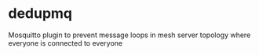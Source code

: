 # dedupmq
Mosquitto plugin to prevent message loops in mesh server topology where everyone is connected to everyone
